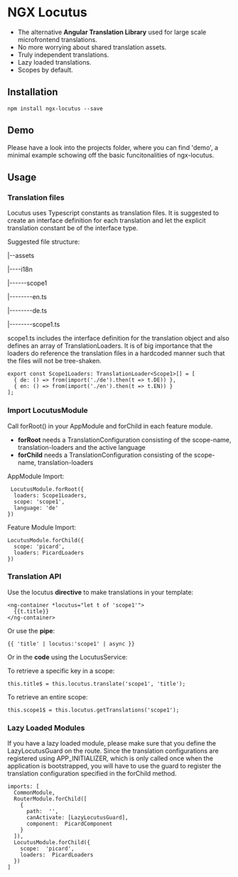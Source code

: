 # NGX Locutus
- The alternative **Angular Translation Library** used for large scale microfrontend translations. 
- No more worrying about shared translation assets.
- Truly independent translations. 
- Lazy loaded translations.
- Scopes by default.


## Installation

    npm install ngx-locutus --save


## Demo

Please have a look into the projects folder, where you can find 'demo', a minimal example schowing off the basic funcitonalities of ngx-locutus.

## Usage


### Translation files
Locutus uses Typescript constants as translation files. It is suggested to create an interface definition for each translation and let the explicit translation constant be of the interface type. 

Suggested file structure:

|--assets

|----i18n

|------scope1

|--------en.ts

|--------de.ts

|--------scope1.ts

scope1.ts includes the interface definition for the translation object and also defines an array of TranslationLoaders. It is of big importance that the loaders do reference the translation files in a hardcoded manner such that the files will not be tree-shaken. 

    export const Scope1Loaders: TranslationLoader<Scope1>[] = [
      { de: () => from(import('./de').then(t => t.DE)) },
      { en: () => from(import('./en').then(t => t.EN)) }
    ];


### Import LocutusModule

Call forRoot() in your AppModule and forChild in each feature module. 
- **forRoot** needs a TranslationConfiguration consisting of the scope-name, translation-loaders and the active language
- **forChild** needs a TranslationConfiguration consisting of the scope-name, translation-loaders 

AppModule Import:

     LocutusModule.forRoot({
      loaders: Scope1Loaders,
      scope: 'scope1',
      language: 'de'
    })
Feature Module Import:

    LocutusModule.forChild({
      scope: 'picard',
      loaders: PicardLoaders
    })


### Translation API
Use the locutus **directive** to make translations in your template:

    <ng-container *locutus="let t of 'scope1'">
      {{t.title}}
    </ng-container>

Or use the **pipe**:

    {{ 'title' | locutus:'scope1' | async }}

Or in the **code** using the LocutusService:

To retrieve a specific key in a scope:

    this.title$ = this.locutus.translate('scope1', 'title');
To retrieve an entire scope:

    this.scope1$ = this.locutus.getTranslations('scope1');

### Lazy Loaded Modules
If you have a lazy loaded module, please make sure that you define the LazyLocutusGuard on the route. Since the translation configurations are registered using APP_INITIALIZER, which is only called once when the application is bootstrapped, you will have to use the guard to register the translation configuration specified in the forChild method.

    imports: [
      CommonModule,
      RouterModule.forChild([
        {
          path:  '',
          canActivate: [LazyLocutusGuard],
          component:  PicardComponent
        }
      ]),
      LocutusModule.forChild({
        scope:  'picard',
        loaders:  PicardLoaders
      })
    ]
